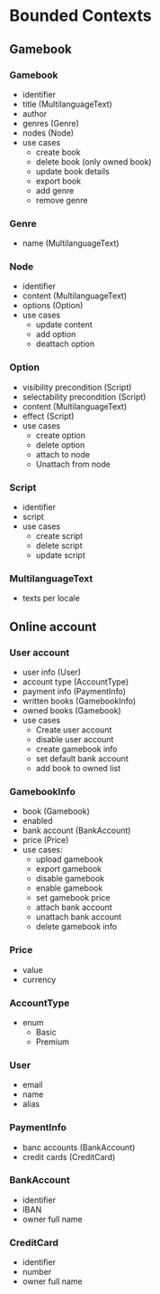# Bounded Contexts

## Gamebook

### Gamebook
- identifier
- title (MultilanguageText)
- author
- genres (Genre)
- nodes (Node)
- use cases
  - create book
  - delete book (only owned book)
  - update book details
  - export book 
  - add genre
  - remove genre
  
### Genre
- name (MultilanguageText)

### Node
- identifier
- content (MultilanguageText)
- options (Option)
- use cases
  - update content
  - add option
  - deattach option
  
### Option
- visibility precondition (Script)
- selectability precondition (Script)
- content (MultilanguageText)
- effect (Script)
- use cases
  - create option
  - delete option
  - attach to node
  - Unattach from node

### Script
- identifier
- script
- use cases
  - create script
  - delete script
  - update script 

### MultilanguageText

- texts per locale

## Online account

### User account
- user info (User)
- account type (AccountType)
- payment info (PaymentInfo)
- written books (GamebookInfo)
- owned books (Gamebook)
- use cases
  - Create user account
  - disable user account
  - create gamebook info
  - set default bank account
  - add book to owned list

### GamebookInfo
- book (Gamebook)
- enabled
- bank account (BankAccount)
- price (Price)
- use cases:
  - upload gamebook
  - export gamebook
  - disable gamebook
  - enable gamebook
  - set gamebook price
  - attach bank account
  - unattach bank account
  - delete gamebook info
  
### Price
- value
- currency

### AccountType
- enum
  - Basic
  - Premium
  
### User
- email
- name
- alias

### PaymentInfo
- banc accounts (BankAccount)
- credit cards (CreditCard)

### BankAccount
- identifier
- IBAN
- owner full name

### CreditCard
- identifier
- number
- owner full name